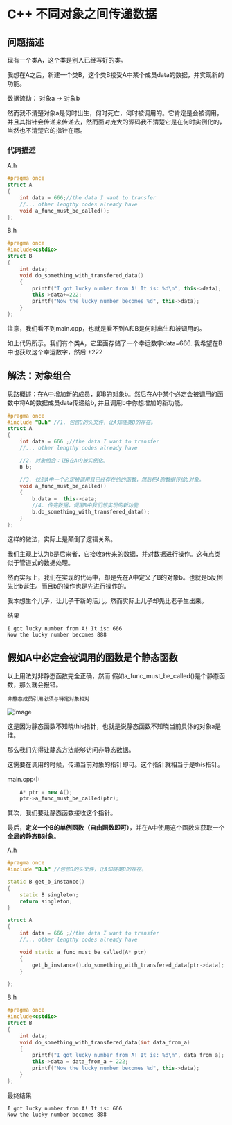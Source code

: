 # C++ 不同对象之间传递数据

## 问题描述

现有一个类A，这个类是别人已经写好的类。

我想在A之后，新建一个类B，这个类B接受A中某个成员data的数据，并实现新的功能。

数据流动：
对象a -> 对象b 

然而我不清楚对象a是何时出生，何时死亡，何时被调用的。它肯定是会被调用，并且其指针会传递来传递去，然而面对庞大的源码我不清楚它是在何时实例化的，当然也不清楚它的指针在哪。


### 代码描述
A.h
```cpp
#pragma once
struct A
{
    int data = 666;//the data I want to transfer
    //... other lengthy codes already have
    void a_func_must_be_called();
};
```

B.h
```cpp
#pragma once
#include<cstdio>
struct B
{
    int data;
    void do_something_with_transfered_data()
    {
        printf("I got lucky number from A! It is: %d\n", this->data);
        this->data+=222;
        printf("Now the lucky number becomes %d", this->data);
    }
};
```


注意，我们看不到main.cpp，也就是看不到A和B是何时出生和被调用的。


如上代码所示。我们有个类A，它里面存储了一个幸运数字data=666. 我希望在B中也获取这个幸运数字，然后  +222

## 解法：对象组合

思路概述：在A中增加新的成员，即B的对象b。然后在A中某个必定会被调用的函数中将A的数据成员data传递给b, 并且调用b中你想增加的新功能。

```cpp
#pragma once
#include "B.h" //1. 包含B的头文件，让A知晓类B的存在。
struct A
{
    int data = 666 ;//the data I want to transfer
    //... other lengthy codes already have

    //2. 对象组合：让B在A内被实例化。
    B b;

    //3. 找到A中一个必定被调用且已经存在的的函数，然后把A的数据传给b对象。
    void a_func_must_be_called()
    {
        b.data =  this->data;
        //4. 传完数据，调用B中我们想实现的新功能
        b.do_something_with_transfered_data();
    }
};
```

这样的做法，实际上是颠倒了逻辑关系。

我们主观上认为b是后来者，它接收a传来的数据，并对数据进行操作。这有点类似于管道式的数据处理。

然而实际上，我们在实现的代码中，却是先在A中定义了B的对象b。也就是b反倒先比b诞生。而且b的操作也是先进行操作的。

我本想生个儿子，让儿子干新的活儿。然而实际上儿子却先比老子生出来。

结果
```
I got lucky number from A! It is: 666        
Now the lucky number becomes 888
```
## 假如A中必定会被调用的函数是个静态函数

以上用法对非静态函数完全正确，然而
假如a_func_must_be_called()是个静态函数，那么就会报错。
```
非静态成员引用必须与特定对象相对
```
![image](https://user-images.githubusercontent.com/48758868/198202181-62a345fc-c75e-4259-8b03-563fed3fb04e.png)

这是因为静态函数不知晓this指针，也就是说静态函数不知晓当前具体的对象a是谁。


那么我们先得让静态方法能够访问非静态数据。

这需要在调用的时候，传递当前对象的指针即可。这个指针就相当于是this指针。

main.cpp中
```cpp
    A* ptr = new A();
    ptr->a_func_must_be_called(ptr);
```


其次，我们要让静态函数接收这个指针。

最后，**定义一个B的单例函数（自由函数即可）**，并在A中使用这个函数来获取一个**全局的静态B对象**。

A.h
```cpp
#pragma once
#include "B.h" //包含B的头文件，让A知晓类B的存在。

static B get_b_instance()
{
	static B singleton;
	return singleton;
}

struct A
{
    int data = 666 ;//the data I want to transfer
    //... other lengthy codes already have

    void static a_func_must_be_called(A* ptr)
    {
        get_b_instance().do_something_with_transfered_data(ptr->data);
    }

};
```

B.h
```cpp
#pragma once
#include<cstdio>
struct B
{
    int data;
    void do_something_with_transfered_data(int data_from_a)
    {
        printf("I got lucky number from A! It is: %d\n", data_from_a);
        this->data = data_from_a + 222;
        printf("Now the lucky number becomes %d", this->data);
    }
};
```

最终结果
```
I got lucky number from A! It is: 666
Now the lucky number becomes 888
```
